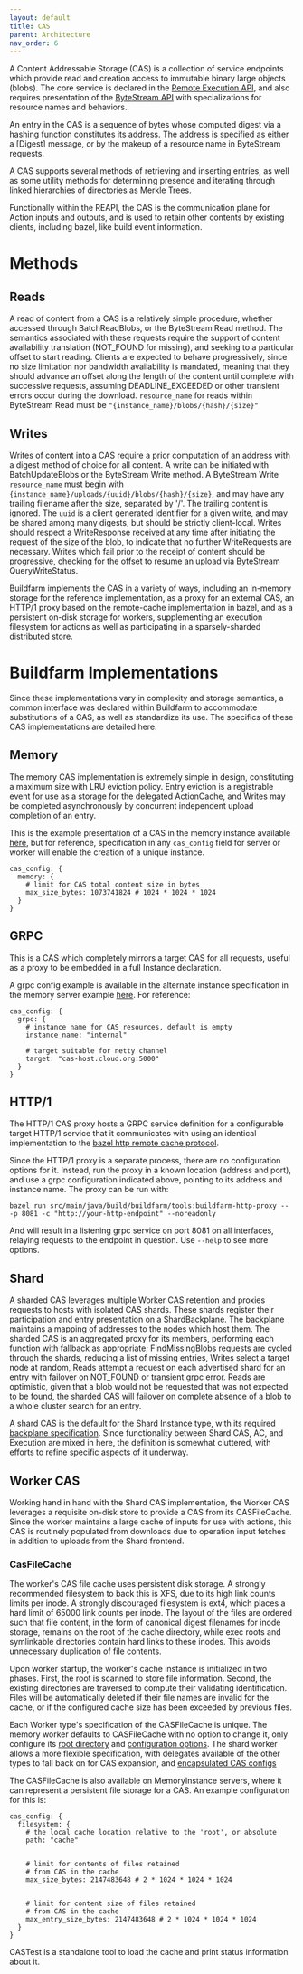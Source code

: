 ```yaml
---
layout: default
title: CAS
parent: Architecture
nav_order: 6
---
```



A Content Addressable Storage (CAS) is a collection of service endpoints which provide read and creation access to immutable binary large objects (blobs). The core service is declared in the [Remote Execution API](https://github.com/bazelbuild/remote-apis), and also requires presentation of the [ByteStream API](https://github.com/googleapis/googleapis/blob/master/google/bytestream/bytestream.proto) with specializations for resource names and behaviors.

An entry in the CAS is a sequence of bytes whose computed digest via a hashing function constitutes its address. The address is specified as either a [Digest] message, or by the makeup of a resource name in ByteStream requests.

A CAS supports several methods of retrieving and inserting entries, as well as some utility methods for determining presence and iterating through linked hierarchies of directories as Merkle Trees.

Functionally within the REAPI, the CAS is the communication plane for Action inputs and outputs, and is used to retain other contents by existing clients, including bazel, like build event information.

# Methods

## Reads

A read of content from a CAS is a relatively simple procedure, whether accessed through BatchReadBlobs, or the ByteStream Read method. The semantics associated with these requests require the support of content availability translation (NOT_FOUND for missing), and seeking to a particular offset to start reading. Clients are expected to behave progressively, since no size limitation nor bandwidth availability is mandated, meaning that they should advance an offset along the length of the content until complete with successive requests, assuming DEADLINE_EXCEEDED or other transient errors occur during the download. `resource_name` for reads within ByteStream Read must be `"{instance_name}/blobs/{hash}/{size}"`

## Writes

Writes of content into a CAS require a prior computation of an address with a digest method of choice for all content. A write can be initiated with BatchUpdateBlobs or the ByteStream Write method. A ByteStream Write `resource_name` must begin with `{instance_name}/uploads/{uuid}/blobs/{hash}/{size}`, and may have any trailing filename after the size, separated by '/'. The trailing content is ignored. The `uuid` is a client generated identifier for a given write, and may be shared among many digests, but should be strictly client-local. Writes should respect a WriteResponse received at any time after initiating the request of the size of the blob, to indicate that no further WriteRequests are necessary. Writes which fail prior to the receipt of content should be progressive, checking for the offset to resume an upload via ByteStream QueryWriteStatus.

Buildfarm implements the CAS in a variety of ways, including an in-memory storage for the reference implementation, as a proxy for an external CAS, an HTTP/1 proxy based on the remote-cache implementation in bazel, and as a persistent on-disk storage for workers, supplementing an execution filesystem for actions as well as participating in a sparsely-sharded distributed store.

# Buildfarm Implementations

Since these implementations vary in complexity and storage semantics, a common interface was declared within Buildfarm to accommodate substitutions of a CAS, as well as standardize its use. The specifics of these CAS implementations are detailed here.

## Memory

The memory CAS implementation is extremely simple in design, constituting a maximum size with LRU eviction policy. Entry eviction is a registrable event for use as a storage for the delegated ActionCache, and Writes may be completed asynchronously by concurrent independent upload completion of an entry.

This is the example presentation of a CAS in the memory instance available [here](https://github.com/bazelbuild/bazel-buildfarm/blob/85c3fdaf89fedc2faee1172fab01338777de79a1/examples/config.memory.yml#L40-L45), but for reference, specification in any `cas_config` field for server or worker will enable the creation of a unique instance.

```
cas_config: {
  memory: {
    # limit for CAS total content size in bytes
    max_size_bytes: 1073741824 # 1024 * 1024 * 1024
  }
}
```

## GRPC

This is a CAS which completely mirrors a target CAS for all requests, useful as a proxy to be embedded in a full Instance declaration.

A grpc config example is available in the alternate instance specification in the memory server example [here](https://github.com/bazelbuild/bazel-buildfarm/blob/85c3fdaf89fedc2faee1172fab01338777de79a1/examples/config.memory.yml#L91-L99). For reference:

```
cas_config: {
  grpc: {
    # instance name for CAS resources, default is empty
    instance_name: "internal"

    # target suitable for netty channel
    target: "cas-host.cloud.org:5000"
  }
}
```

## HTTP/1

The HTTP/1 CAS proxy hosts a GRPC service definition for a configurable target HTTP/1 service that it communicates with using an identical implementation to the [bazel http remote cache protocol](https://github.com/bazelbuild/bazel/tree/master/src/main/java/com/google/devtools/build/lib/remote/http).

Since the HTTP/1 proxy is a separate process, there are no configuration options for it. Instead, run the proxy in a known location (address and port), and use a grpc configuration indicated above, pointing to its address and instance name. The proxy can be run with:

`bazel run src/main/java/build/buildfarm/tools:buildfarm-http-proxy -- -p 8081 -c "http://your-http-endpoint" --noreadonly`

And will result in a listening grpc service on port 8081 on all interfaces, relaying requests to the endpoint in question. Use `--help` to see more options.

## Shard

A sharded CAS leverages multiple Worker CAS retention and proxies requests to hosts with isolated CAS shards. These shards register their participation and entry presentation on a ShardBackplane. The backplane maintains a mapping of addresses to the nodes which host them. The sharded CAS is an aggregated proxy for its members, performing each function with fallback as appropriate; FindMissingBlobs requests are cycled through the shards, reducing a list of missing entries, Writes select a target node at random, Reads attempt a request on each advertised shard for an entry with failover on NOT_FOUND or transient grpc error. Reads are optimistic, given that a blob would not be requested that was not expected to be found, the sharded CAS will failover on complete absence of a blob to a whole cluster search for an entry.

A shard CAS is the default for the Shard Instance type, with its required [backplane specification](https://github.com/bazelbuild/bazel-buildfarm/blob/85c3fdaf89fedc2faee1172fab01338777de79a1/examples/config.shard.yml#L17-L239). Since functionality between Shard CAS, AC, and Execution are mixed in here, the definition is somewhat cluttered, with efforts to refine specific aspects of it underway.

## Worker CAS

Working hand in hand with the Shard CAS implementation, the Worker CAS leverages a requisite on-disk store to provide a CAS from its CASFileCache. Since the worker maintains a large cache of inputs for use with actions, this CAS is routinely populated from downloads due to operation input fetches in addition to uploads from the Shard frontend.

### CasFileCache
The worker's CAS file cache uses persistent disk storage. A strongly recommended filesystem to back this is XFS, due to its high link counts limits per inode. A strongly discouraged filesystem is ext4, which places a hard limit of 65000 link counts per inode.  The layout of the files are ordered such that file content, in the form of canonical digest filenames for inode storage, remains on the root of the cache directory, while exec roots and symlinkable directories contain hard links to these inodes. This avoids unnecessary duplication of file contents.

Upon worker startup, the worker's cache instance is initialized in two phases. First, the root is scanned to store file information. Second, the existing directories are traversed to compute their validating identification.  Files will be automatically deleted if their file names are invalid for the cache, or if the configured cache size has been exceeded by previous files.

Each Worker type's specification of the CASFileCache is unique. The memory worker defaults to CASFileCache with no option to change it, only configure its [root directory](https://github.com/bazelbuild/bazel-buildfarm/blob/85c3fdaf89fedc2faee1172fab01338777de79a1/examples/config.memory.yml#L46-L47) and [configuration options](https://github.com/bazelbuild/bazel-buildfarm/blob/85c3fdaf89fedc2faee1172fab01338777de79a1/examples/config.memory.yml#L111-L117). The shard worker allows a more flexible specification, with delegates available of the other types to fall back on for CAS expansion, and [encapsulated CAS configs](https://github.com/bazelbuild/bazel-buildfarm/blob/85c3fdaf89fedc2faee1172fab01338777de79a1/examples/config.shard.yml#L49-L65)

The CASFileCache is also available on MemoryInstance servers, where it can represent a persistent file storage for a CAS. An example configuration for this is:

```
cas_config: {
  filesystem: {
    # the local cache location relative to the 'root', or absolute
    path: "cache"


    # limit for contents of files retained
    # from CAS in the cache
    max_size_bytes: 2147483648 # 2 * 1024 * 1024 * 1024


    # limit for content size of files retained
    # from CAS in the cache
    max_entry_size_bytes: 2147483648 # 2 * 1024 * 1024 * 1024
  }
}
```

CASTest is a standalone tool to load the cache and print status information about it.
